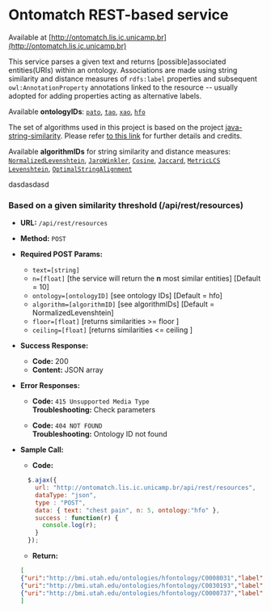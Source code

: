 # Ontomatch REST-based service

Available at [http://ontomatch.lis.ic.unicamp.br](http://ontomatch.lis.ic.unicamp.br)

This service parses a given text and returns [possible]associated entities(URIs) within an ontology. Associations are made using string similarity and distance measures of `rdfs:label` properties and subsequent `owl:AnnotationProperty` annotations linked to the resource -- usually adopted for adding properties acting as alternative labels.

Available **ontologyIDs**:
[`pato`](https://bioportal.bioontology.org/ontologies/PATO),
[`tao`](https://bioportal.bioontology.org/ontologies/TAO),
[`xao`](https://bioportal.bioontology.org/ontologies/XAO),
[`hfo`](https://bioportal.bioontology.org/ontologies/HFO)


The set of algorithms used in this project is based on the project [java-string-similarity](https://github.com/tdebatty/java-string-similarity). Please refer [to this link](https://github.com/tdebatty/java-string-similarity#overview) for further details and credits.

Available **algorithmIDs** for string similarity and distance measures:
[`NormalizedLevenshtein`](https://github.com/tdebatty/java-string-similarity#normalized-levenshtein),
[`JaroWinkler`](https://github.com/tdebatty/java-string-similarity#jaro-winkler),
[`Cosine`](https://github.com/tdebatty/java-string-similarity#cosine-similarity),
[`Jaccard`](https://github.com/tdebatty/java-string-similarity#jaccard-index),
[`MetricLCS`](https://github.com/tdebatty/java-string-similarity#metric-longest-common-subsequence)
[`Levenshtein`](https://github.com/tdebatty/java-string-similarity#levenshtein),
[`OptimalStringAlignment`](https://github.com/tdebatty/java-string-similarity#optimal-string-alignment)


dasdasdasd

### Based on a given similarity threshold (/api/rest/resources)


* **URL:**    `/api/rest/resources`

* **Method:**  `POST`

*  **Required POST Params:**

   * `text=[string]`
   * `n=[float]` [the service will return the **n** most similar entities] [Default = 10]
   * `ontology=[ontologyID]` [see ontology IDs] [Default = hfo]
   * `algorithm=[algorithmID]` [see algorithmIDs] [Default = NormalizedLevenshtein]
   * `floor=[float]` [returns similarities >= floor ]
   * `ceiling=[float]` [returns similarities <= ceiling ]

* **Success Response:**

  * **Code:** 200 <br />
  * **Content:** JSON array <br />


* **Error Responses:**

  * **Code:** `415 Unsupported Media Type` <br />
    **Troubleshooting:** Check parameters


  * **Code:**  `404 NOT FOUND`  <br />
    **Troubleshooting:**  Ontology ID not found

* **Sample Call:**

    * **Code:**
  ```javascript
    $.ajax({
      url: "http://ontomatch.lis.ic.unicamp.br/api/rest/resources",
      dataType: "json",
      type : "POST",
      data: { text: "chest pain", n: 5, ontology:"hfo" },
      success : function(r) {
        console.log(r);
      }
    });
  ```

    * **Return:**  

    ```json
    [
    {"uri":"http://bmi.utah.edu/ontologies/hfontology/C0008031","label":"Chest Pain","similarity":1.0},
    {"uri":"http://bmi.utah.edu/ontologies/hfontology/C0030193","label":"Pain","similarity":0.7071067690849304},
    {"uri":"http://bmi.utah.edu/ontologies/hfontology/C0000737","label":"Abdominal Pain","similarity":0.5}
    ]
    ```
